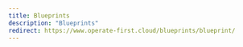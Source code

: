 ```yaml
---
title: Blueprints
description: "Blueprints"
redirect: https://www.operate-first.cloud/blueprints/blueprint/
---
```

